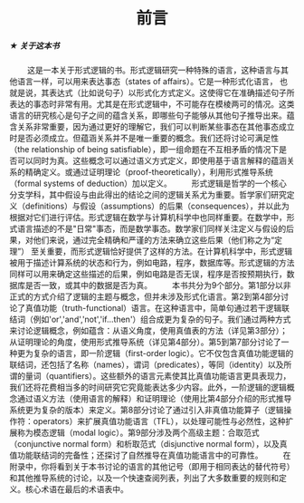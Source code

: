 <br/>
<h1 style="text-align: center;">前言</h1>

##### ★ 关于这本书
&nbsp;&nbsp;&nbsp;&nbsp;&nbsp;&nbsp;&nbsp;&nbsp;这是一本关于形式逻辑的书。形式逻辑研究一种特殊的语言，这种语言与其他语言一样，可以用来表达事态（states of affairs）。它是一种形式化语言， 也就是说，其表达式（比如说句子）以形式化方式定义。这使得它在准确描述句子所表达的事态时非常有用。尤其是在形式逻辑中，不可能存在模棱两可的情况。这类语言的研究核心是句子之间的蕴含关系，即哪些句子能够从其他句子推导出来。蕴含关系非常重要，因为通过更好的理解它，我们可以判断某些事态在其他事态成立时是否必须成立。但蕴涵关系并不是唯一重要的概念。我们还将讨论可满足性（the relationship of being satisfiable），即一组命题在不互相矛盾的情况下是否可以同时为真。这些概念可以通过语义方式定义，即使用基于语言解释的蕴涵关系的精确定义。或通过证明理论（proof-theoretically），利用形式推导系统（formal systems of deduction）加以定义。
&nbsp;&nbsp;&nbsp;&nbsp;&nbsp;&nbsp;&nbsp;&nbsp;形式逻辑是哲学的一个核心分支学科，其中假设与由此得出的结论之间的逻辑关系尤为重要。哲学家们研究定义（definitions）与假设（assumptions）的后果（consequences），并以此为根据对它们进行评估。形式逻辑在数学与计算机科学中也同样重要。在数学中，形式语言描述的不是"日常"事态，而是数学事态。数学家们同样关注定义与假设的后果，对他们来说，通过完全精确和严谨的方法来确立这些后果（他们称之为“定理”） 至关重要，而形式逻辑恰好提供了这样的方法。在计算机科学中，形式逻辑被用于描述计算系统的状态和行为，例如电路，程序，数据库等。形式逻辑的方法同样可以用来确定这些描述的后果，例如电路是否无误，程序是否按预期执行，数据库是否一致，或其中的数据是否为真。
&nbsp;&nbsp;&nbsp;&nbsp;&nbsp;&nbsp;&nbsp;&nbsp;本书共分为9个部分。第1部分以非正式的方式介绍了逻辑的主题与概念，但并未涉及形式化语言。第2到第4部分讨论了真值功能（truth-functional）语言。在这种语言中，简单句通过若干逻辑联结词（例如'or','and','not','if...then'）组合成更为复杂的句子。我们通过两种方式来讨论逻辑概念，例如蕴含：从语义角度，使用真值表的方法（详见第3部分）；从证明理论的角度，使用形式推导系统（详见第4部分）。第5到第7部分讨论了一种更为复杂的语言，即一阶逻辑（first-order logic）。它不仅包含真值功能逻辑的联结词，还包括了名称（names），谓词（predicates），等同（identity）以及所谓的量词（quantifiers）。这些额外的语言元素使其比真值功能语言更具表现力，我们还将花费相当多的时间研究它究竟能表达多少内容。此外，一阶逻辑的逻辑概念通过语义方法（使用语言的解释）和证明理论（使用比第4部分介绍的形式推导系统更为复杂的版本）来定义。第8部分讨论了通过引入非真值功能算子（逻辑操作符：operators）来扩展真值功能语言（TFL），以处理可能性与必然性，这种扩展称为模态逻辑（modal logic）。第9部分涉及两个高级主题：合取范式（conjunctive normal form）和析取范式（disjunctive normal form），以及真值功能联结词的完备性；还探讨了自然推导在真值功能语言中的可靠性。
&nbsp;&nbsp;&nbsp;&nbsp;&nbsp;&nbsp;&nbsp;&nbsp;在附录中，你将看到关于本书讨论的语言的其他记号（即用于相同表达的替代符号）和其他推导系统的讨论，以及一个快速查阅列表，列出了大多数重要的规则和定义。核心术语在最后的术语表中。
